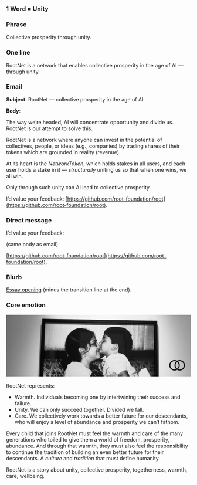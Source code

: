### 1 Word = Unity

### Phrase

Collective prosperity through unity.

### One line

RootNet is a network that enables collective prosperity in the age of AI — through unity.

### Email

**Subject**: RootNet — collective prosperity in the age of AI

**Body**:

The way we’re headed, AI will concentrate opportunity and divide us. RootNet is our attempt to solve this.

RootNet is a network where anyone can invest in the potential of collectives, people, or ideas (e.g., companies) by trading shares of their tokens which are grounded in reality (revenue). 

At its heart is the _NetworkToken_, which holds stakes in all users, and each user holds a stake in it — *structurally* uniting us so that when one wins, we all win.

Only through such unity can AI lead to collective prosperity.

I’d value your feedback: [https://github.com/root-foundation/root](https://github.com/root-foundation/root).

### Direct message

I’d value your feedback:

(same body as email)

[https://github.com/root-foundation/root](https://github.com/root-foundation/root).

### Blurb

[Essay opening](https://github.com/root-foundation/root) (minus the transition line at the end).

### Core emotion

![](assets/emotion.png)

RootNet represents:
- Warmth. Individuals becoming one by intertwining their success and failure.
- Unity. We can only succeed together. Divided we fall.
- Care. We collectively work towards a better future for our descendants, who will enjoy a level of abundance and prosperity we can’t fathom.

Every child that joins RootNet must feel the warmth and care of the many generations who toiled to give them a world of freedom, prosperity, abundance. And through that warmth, they must also feel the responsibility to continue the tradition of building an even better future for their descendants. A *culture* and *tradition* that must define humanity.

RootNet is a story about unity, collective prosperity, togetherness, warmth, care, wellbeing.

